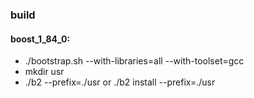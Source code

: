 ### build
#### boost_1_84_0:
- ./bootstrap.sh --with-libraries=all --with-toolset=gcc
- mkdir usr
- ./b2 --prefix=./usr or ./b2 install --prefix=./usr
